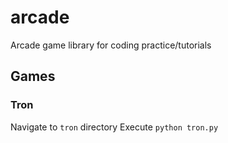 # arcade
Arcade game library for coding practice/tutorials

## Games
### Tron
Navigate to `tron` directory
Execute `python tron.py`
